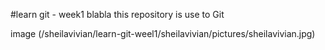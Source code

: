 #learn git - week1
blabla this repository is use to Git

image (/sheilavivian/learn-git-weel1/sheilavivian/pictures/sheilavivian.jpg)
